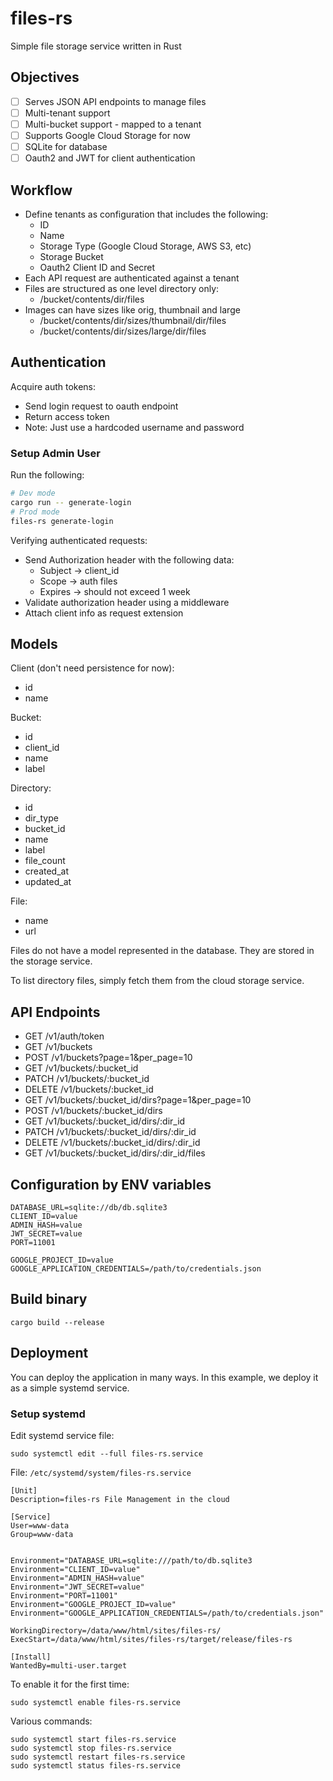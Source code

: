 # files-rs

Simple file storage service written in Rust

## Objectives

- [ ] Serves JSON API endpoints to manage files
- [ ] Multi-tenant support
- [ ] Multi-bucket support - mapped to a tenant
- [ ] Supports Google Cloud Storage for now
- [ ] SQLite for database
- [ ] Oauth2 and JWT for client authentication

## Workflow

- Define tenants as configuration that includes the following:
  - ID
  - Name
  - Storage Type (Google Cloud Storage, AWS S3, etc)
  - Storage Bucket
  - Oauth2 Client ID and Secret
- Each API request are authenticated against a tenant
- Files are structured as one level directory only:
  - /bucket/contents/dir/files
- Images can have sizes like orig, thumbnail and large
  - /bucket/contents/dir/sizes/thumbnail/dir/files
  - /bucket/contents/dir/sizes/large/dir/files

## Authentication

Acquire auth tokens:
- Send login request to oauth endpoint
- Return access token
- Note: Just use a hardcoded username and password

### Setup Admin User

Run the following:
```bash
# Dev mode
cargo run -- generate-login
# Prod mode
files-rs generate-login
```

Verifying authenticated requests:
- Send Authorization header with the following data:
  - Subject -> client_id
  - Scope -> auth files
  - Expires -> should not exceed 1 week
- Validate authorization header using a middleware
- Attach client info as request extension

## Models

Client (don't need persistence for now):
- id
- name

Bucket:
- id
- client_id
- name
- label

Directory:
- id
- dir_type
- bucket_id
- name
- label
- file_count
- created_at
- updated_at

File:
- name
- url

Files do not have a model represented in the database. They are stored in the storage service.

To list directory files, simply fetch them from the cloud storage service.

## API Endpoints

- GET /v1/auth/token
- GET /v1/buckets
- POST /v1/buckets?page=1&per_page=10
- GET /v1/buckets/:bucket_id
- PATCH /v1/buckets/:bucket_id
- DELETE /v1/buckets/:bucket_id
- GET /v1/buckets/:bucket_id/dirs?page=1&per_page=10
- POST /v1/buckets/:bucket_id/dirs
- GET /v1/buckets/:bucket_id/dirs/:dir_id
- PATCH /v1/buckets/:bucket_id/dirs/:dir_id
- DELETE /v1/buckets/:bucket_id/dirs/:dir_id
- GET /v1/buckets/:bucket_id/dirs/:dir_id/files

## Configuration by ENV variables

```
DATABASE_URL=sqlite://db/db.sqlite3
CLIENT_ID=value
ADMIN_HASH=value
JWT_SECRET=value
PORT=11001

GOOGLE_PROJECT_ID=value
GOOGLE_APPLICATION_CREDENTIALS=/path/to/credentials.json
```

## Build binary

```
cargo build --release
```

## Deployment

You can deploy the application in many ways. In this example, we deploy
it as a simple systemd service.

### Setup systemd

Edit systemd service file:

```
sudo systemctl edit --full files-rs.service
```

File: `/etc/systemd/system/files-rs.service`

```
[Unit]
Description=files-rs File Management in the cloud

[Service]
User=www-data
Group=www-data


Environment="DATABASE_URL=sqlite:///path/to/db.sqlite3
Environment="CLIENT_ID=value"
Environment="ADMIN_HASH=value"
Environment="JWT_SECRET=value"
Environment="PORT=11001"
Environment="GOOGLE_PROJECT_ID=value"
Environment="GOOGLE_APPLICATION_CREDENTIALS=/path/to/credentials.json"

WorkingDirectory=/data/www/html/sites/files-rs/
ExecStart=/data/www/html/sites/files-rs/target/release/files-rs

[Install]
WantedBy=multi-user.target
```

To enable it for the first time:

```
sudo systemctl enable files-rs.service
```

Various commands:

```
sudo systemctl start files-rs.service
sudo systemctl stop files-rs.service
sudo systemctl restart files-rs.service
sudo systemctl status files-rs.service
```
